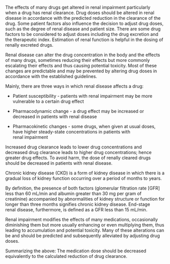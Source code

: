 The effects of many drugs get altered in renal impairment particularly when a drug has renal clearance. Drug doses should be altered in renal disease in accordance with the predicted reduction in the clearance of the drug. Some patient factors also influence the decision to adjust drug doses, such as the degree of renal disease and patient size. There are some drug factors to be considered to adjust doses including the drug excretion and the therapeutic index. Estimation of renal function is helpful in the dosing of renally excreted drugs.

Renal disease can alter the drug concentration in the body and the effects of many drugs, sometimes reducing their effects but more commonly escalating their effects and thus causing potential toxicity. Most of these changes are predictable and may be prevented by altering drug doses in accordance with the established guidelines.

Mainly, there are three ways in which renal disease affects a drug:

- Patient susceptibility - patients with renal impairment may be more vulnerable to a certain drug effect

- Pharmacodynamic change - a drug effect may be increased or decreased in patients with renal disease

- Pharmacokinetic changes - some drugs, when given at usual doses, have higher steady-state concentrations in patients with renal impairment

Increased drug clearance leads to lower drug concentrations and decreased drug clearance leads to higher drug concentrations; hence greater drug effects. To avoid harm, the dose of renally cleared drugs should be decreased in patients with renal disease.

Chronic kidney disease (CKD) is a form of kidney disease in which there is a gradual loss of kidney function occurring over a period of months to years.

By definition, the presence of both factors (glomerular filtration rate [GFR] less than 60 mL/min and albumin greater than 30 mg per gram of creatinine) accompanied by abnormalities of kidney structure or function for longer than three months signifies chronic kidney disease. End-stage renal disease, furthermore, is defined as a GFR less than 15 mL/min.

Renal impairment modifies the effects of many medications, occasionally diminishing them but more usually enhancing or even multiplying them, thus leading to accumulation and potential toxicity. Many of these alterations can be and should be predicted and subsequently alleviated by adjusting drug doses.

Summarizing the above: The medication dose should be decreased equivalently to the calculated reduction of drug clearance.